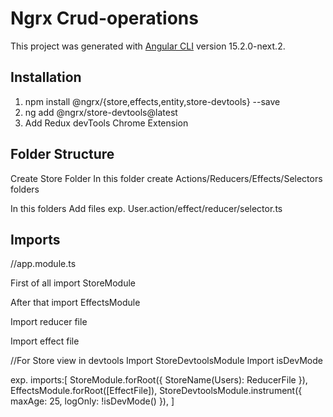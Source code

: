 # Ngrx Crud-operations

This project was generated with [Angular CLI](https://github.com/angular/angular-cli) version 15.2.0-next.2.

## Installation

1. npm install @ngrx/{store,effects,entity,store-devtools} --save
2. ng add @ngrx/store-devtools@latest
3. Add Redux devTools Chrome Extension

## Folder Structure

Create Store Folder
In this folder create Actions/Reducers/Effects/Selectors folders

In this folders Add files exp. User.action/effect/reducer/selector.ts

## Imports

//app.module.ts

First of all import StoreModule

After that import EffectsModule

Import reducer file

Import effect file

//For Store view in devtools
Import StoreDevtoolsModule
Import isDevMode

exp.
imports:[
    StoreModule.forRoot({ StoreName(Users): ReducerFile }),
    EffectsModule.forRoot([EffectFile]),
    StoreDevtoolsModule.instrument({ maxAge: 25, logOnly: !isDevMode() }),
]
